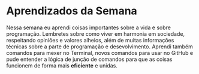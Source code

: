 # Aprendizados da Semana
Nessa semana eu aprendi coisas importantes sobre a vida e sobre programação. Lembretes sobre como viver em harmonia em sociedade, respeitando opiniões e valores alheios, além de muitas informações técnicas sobre a parte de programação e desevolvimento. Aprendi também comandos para mexer no Terminal, novos comandos para usar no GitHub e pude entender a lógica de junção de comandos para que as coisas funcionem de forma mais **eficiente** e unidas. 